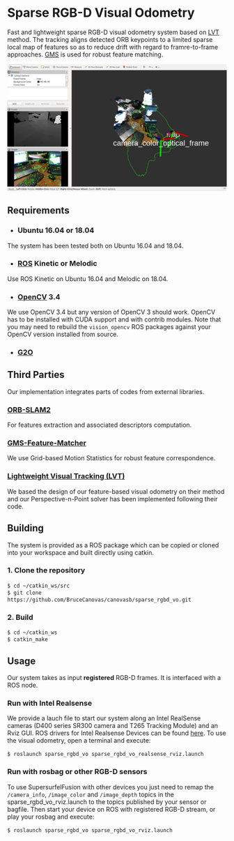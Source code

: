 # Sparse RGB-D Visual Odometry #
Fast and lightweight sparse RGB-D visual odometry system based on [LVT](https://github.com/SAR-Research-Lab/lvt) method. The tracking aligns detected ORB keypoints to a limited sparse local map of features so as to reduce drift with regard to framre-to-frame approaches. [GMS](https://github.com/JiawangBian/GMS-Feature-Matcher) is used for robust feature matching.

![Visu](visu/visu.png)

## Requirements ##

- ### Ubuntu 16.04 or 18.04 ###
The system has been tested both on Ubuntu 16.04 and 18.04.

- ### [ROS](https://www.ros.org/) Kinetic or Melodic ###
Use ROS Kinetic on Ubuntu 16.04 and Melodic on 18.04.

- ### [OpenCV](https://opencv.org/) 3.4 ###
We use OpenCV 3.4 but any version of OpenCV 3 should work. OpenCV has to be installed with CUDA support and with contrib modules.
Note that you may need to rebuild the `vision_opencv` ROS packages against your OpenCV version installed from source.

- ### [G2O](https://github.com/RainerKuemmerle/g2o) ###

## Third Parties ##

Our implementation integrates parts of codes from external libraries.

### [ORB-SLAM2](http://github.com/raulmur/ORB-SLAM2) ###
For features extraction and associated descriptors computation.

### [GMS-Feature-Matcher](https://github.com/JiawangBian/GMS-Feature-Matcher) ###
We use Grid-based Motion Statistics for robust feature correspondence.

### [Lightweight Visual Tracking (LVT)](https://github.com/SAR-Research-Lab/lvt) ###
We based the design of our feature-based visual odometry on their method and our Perspective-n-Point solver has been implemented following their code.

## Building ##

The system is provided as a ROS package which can be copied or cloned into your workspace and built directly using catkin.

### 1. Clone the repository ###

```
$ cd ~/catkin_ws/src
$ git clone https://github.com/BruceCanovas/canovasb/sparse_rgbd_vo.git
```

### 2. Build ###

```
$ cd ~/catkin_ws
$ catkin_make
```

## Usage ##

Our system takes as input **registered** RGB-D frames. It is interfaced with a ROS node.

### Run with Intel Realsense ###

We provide a lauch file to start our system along an Intel RealSense cameras (D400 series SR300 camera and T265 Tracking Module) and an Rviz GUI. ROS drivers for Intel Realsense Devices can be found [here](https://github.com/IntelRealSense/realsense-ros). To use the visual odometry, open a terminal and execute:
```
$ roslaunch sparse_rgbd_vo sparse_rgbd_vo_realsense_rviz.launch
```

### Run with rosbag or other RGB-D sensors ###

To use SupersurfelFusion with other devices you just need to remap the `/camera_info`, `/image_color` and `/image_depth` topics in the sparse_rgbd_vo_rviz.launch to the topics published by your sensor or bagfile. Then start your device on ROS with registered RGB-D stream, or play your rosbag and execute:
```
$ roslaunch sparse_rgbd_vo sparse_rgbd_vo_rviz.launch
```
